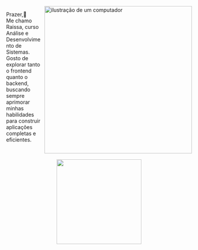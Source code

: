 <img src="https://raw.githubusercontent.com/MicaelliMedeiros/micaellimedeiros/master/image/computer-illustration.png" alt="ilustração de um computador" min-width="400px" max-width="400px" width="400px" align="right">

<p align="left"> 
 Prazer,🫱 <br>Me chamo Raissa, curso Análise e Desenvolvimento de Sistemas. Gosto de explorar tanto o frontend quanto o backend, buscando sempre aprimorar minhas habilidades para construir aplicações completas e eficientes.
</p>
<br>
<p align="center">
  <img width="230" src="https://skillicons.dev/icons?i=js,ts,go,react,nodejs&theme=dark"
</p>



